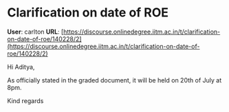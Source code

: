 # Clarification on date of ROE

**User**: carlton
**URL**: [https://discourse.onlinedegree.iitm.ac.in/t/clarification-on-date-of-roe/140228/2](https://discourse.onlinedegree.iitm.ac.in/t/clarification-on-date-of-roe/140228/2)

Hi Aditya,

As officially stated in the graded document, it will be held on 20th of July at 8pm.

Kind regards
